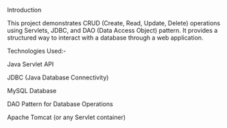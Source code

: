 Introduction

This project demonstrates CRUD (Create, Read, Update, Delete) operations using Servlets, JDBC, and DAO (Data Access Object) pattern. It provides a structured way to interact with a database through a web application.

Technologies Used:-

  Java Servlet API
  
  JDBC (Java Database Connectivity)
  
  MySQL Database
  
  DAO Pattern for Database Operations
  
  Apache Tomcat (or any Servlet container)
